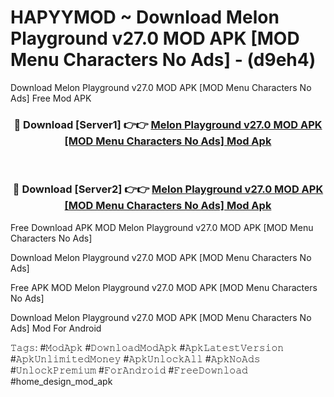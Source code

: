 # HAPYYMOD ~ Download Melon Playground v27.0 MOD APK [MOD Menu Characters No Ads] - (d9eh4)
Download Melon Playground v27.0 MOD APK [MOD Menu Characters No Ads] Free Mod APK

<div align="center">
<h3>🔴 Download [Server1] 👉👉 <a href="https://apk-comot.site?title=Melon_Playground_v27.0_MOD_APK_[MOD_Menu_Characters_No_Ads]">Melon Playground v27.0 MOD APK [MOD Menu Characters No Ads] Mod Apk</a></h3><br>

<h3>🔴 Download [Server2] 👉👉 <a href="https://apk-comot.site?title=Melon_Playground_v27.0_MOD_APK_[MOD_Menu_Characters_No_Ads]">Melon Playground v27.0 MOD APK [MOD Menu Characters No Ads] Mod Apk</a></h3>
</div>


Free Download APK MOD Melon Playground v27.0 MOD APK [MOD Menu Characters No Ads]

Download Melon Playground v27.0 MOD APK [MOD Menu Characters No Ads] 

Free APK MOD Melon Playground v27.0 MOD APK [MOD Menu Characters No Ads] 

Download Melon Playground v27.0 MOD APK [MOD Menu Characters No Ads] Mod For Android

𝚃𝚊𝚐𝚜: #𝙼𝚘𝚍𝙰𝚙𝚔 #𝙳𝚘𝚠𝚗𝚕𝚘𝚊𝚍𝙼𝚘𝚍𝙰𝚙𝚔 #𝙰𝚙𝚔𝙻𝚊𝚝𝚎𝚜𝚝𝚅𝚎𝚛𝚜𝚒𝚘𝚗 #𝙰𝚙𝚔𝚄𝚗𝚕𝚒𝚖𝚒𝚝𝚎𝚍𝙼𝚘𝚗𝚎𝚢 #𝙰𝚙𝚔𝚄𝚗𝚕𝚘𝚌𝚔𝙰𝚕𝚕 #𝙰𝚙𝚔𝙽𝚘𝙰𝚍𝚜 #𝚄𝚗𝚕𝚘𝚌𝚔𝙿𝚛𝚎𝚖𝚒𝚞𝚖 #𝙵𝚘𝚛𝙰𝚗𝚍𝚛𝚘𝚒𝚍 #𝙵𝚛𝚎𝚎𝙳𝚘𝚠𝚗𝚕𝚘𝚊𝚍 #home_design_mod_apk